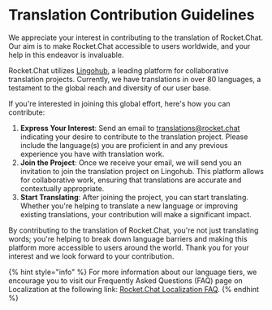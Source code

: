 # Translation Contribution Guidelines

We appreciate your interest in contributing to the translation of Rocket.Chat. Our aim is to make Rocket.Chat accessible to users worldwide, and your help in this endeavor is invaluable.

Rocket.Chat utilizes  [Lingohub](https://translate.lingohub.com/rocketchat/dashboard), a leading platform for collaborative translation projects. Currently, we have translations in over 80 languages, a testament to the global reach and diversity of our user base.

If you're interested in joining this global effort, here's how you can contribute:

1. **Express Your Interest**: Send an email to [translations@rocket.chat](mailto:translations@rocket.chat) indicating your desire to contribute to the translation project. Please include the language(s) you are proficient in and any previous experience you have with translation work.
2. **Join the Project**: Once we receive your email, we will send you an invitation to join the translation project on Lingohub. This platform allows for collaborative work, ensuring that translations are accurate and contextually appropriate.
3. **Start Translating**: After joining the project, you can start translating. Whether you're helping to translate a new language or improving existing translations, your contribution will make a significant impact.

By contributing to the translation of Rocket.Chat, you're not just translating words; you're helping to break down language barriers and making this platform more accessible to users around the world. Thank you for your interest and we look forward to your contribution.

{% hint style="info" %}
For more information about our language tiers, we encourage you to visit our Frequently Asked Questions (FAQ) page on Localization at the following link: [Rocket.Chat Localization FAQ](https://docs.rocket.chat/resources/frequently-asked-questions/localization).
{% endhint %}
